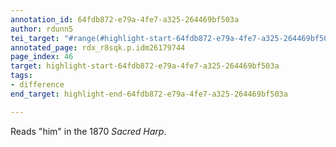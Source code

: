 ```yaml
---
annotation_id: 64fdb872-e79a-4fe7-a325-264469bf503a
author: rdunn5
tei_target: "#range(#highlight-start-64fdb872-e79a-4fe7-a325-264469bf503a, #highlight-end-64fdb872-e79a-4fe7-a325-264469bf503a)"
annotated_page: rdx_r8sqk.p.idm26179744
page_index: 46
target: highlight-start-64fdb872-e79a-4fe7-a325-264469bf503a
tags:
- difference
end_target: highlight-end-64fdb872-e79a-4fe7-a325-264469bf503a

---
```

Reads "him" in the 1870 *Sacred Harp*.